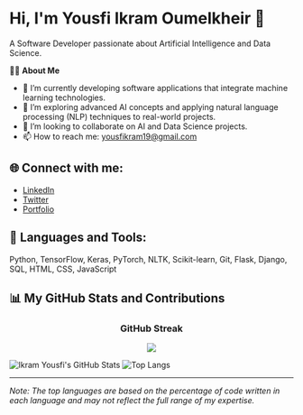# Hi, I'm Yousfi Ikram Oumelkheir 👋

A Software Developer passionate about Artificial Intelligence and Data Science.

🙋‍♀️ **About Me**
- 🔭 I’m currently developing software applications that integrate machine learning technologies.
- 🌱 I’m exploring advanced AI concepts and applying natural language processing (NLP) techniques to real-world projects.
- 👯 I’m looking to collaborate on AI and Data Science projects.
- 📫 How to reach me: [yousfikram19@gmail.com](mailto:yousfikram19@gmail.com)

## 🌐 Connect with me:
- [LinkedIn](https://www.linkedin.com/in/your-linkedin-profile)
- [Twitter](https://twitter.com/your-twitter)
- [Portfolio](https://your-portfolio.com)

## 🚀 Languages and Tools:
Python, TensorFlow, Keras, PyTorch, NLTK, Scikit-learn, Git, Flask, Django, SQL, HTML, CSS, JavaScript

## 📊 My GitHub Stats and Contributions

<!-- GitHub Streak with Title -->
<h3 align="center">GitHub Streak</h3>
<p align="center">
  <img src="https://streak-stats.demolab.com?user=Ikramyousfi&theme=radical&hide_border=false"/>
</p>

![Ikram Yousfi's GitHub Stats](https://github-readme-stats.vercel.app/api?username=Ikramyousfi&theme=radical&show_icons=true&hide_border=false&count_private=true)
![Top Langs](https://github-readme-stats.vercel.app/api/top-langs/?username=Ikramyousfi&theme=radical&show_icons=true&hide_border=false&layout=compact)

---

*Note: The top languages are based on the percentage of code written in each language and may not reflect the full range of my expertise.*
